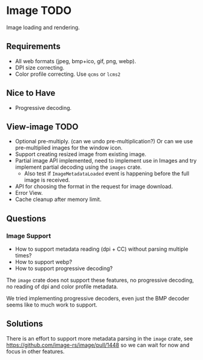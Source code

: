 # Image TODO

Image loading and rendering.

## Requirements

* All web formats (jpeg, bmp+ico, gif, png, webp).
* DPI size correcting.
* Color profile correcting.
    Use `qcms` or `lcms2`

## Nice to Have

* Progressive decoding.

## View-image TODO
* Optional pre-multiply. (can we undo pre-multiplication?)
    Or can we use pre-multiplied images for the window icon.
* Support creating resized image from existing image.
* Partial image API implemented, need to implement use in Images and try implement partial decoding using the `images` crate.
   - Also test if `ImageMetadataLoaded` event is happening before the full image is received.
* API for choosing the format in the request for image download.
* Error View.
* Cache cleanup after memory limit.

## Questions


### Image Support

* How to support metadata reading (dpi + CC) without parsing multiple times?
* How to support webp?
* How to support progressive decoding?

The `image` crate does not support these features, no
progressive decoding, no reading of dpi and color profile metadata.

We tried implementing progressive decoders, even just the BMP decoder seems like to much work to support.

## Solutions

There is an effort to support more metadata parsing in the `image` crate, see https://github.com/image-rs/image/pull/1448
so we can wait for now and focus in other features.